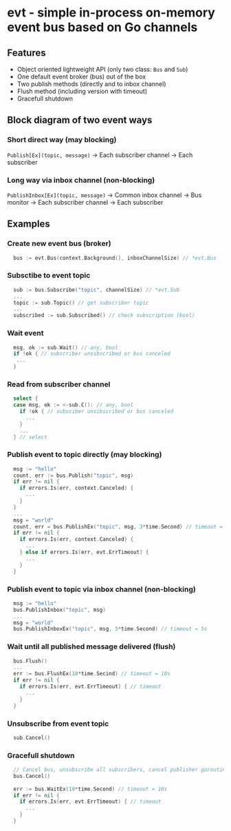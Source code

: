 # evt - simple in-process on-memory event bus based on Go channels

## Features
 - Object oriented lightweight API (only two class: `Bus` and `Sub`)
 - One default event broker (bus) out of the box
 - Two publish methods (directly and to inbox channel)
 - Flush method (including version with timeout)
 - Gracefull shutdown

## Block diagram of two event ways

### Short direct way (may blocking)
`Publish[Ex](topic, message)` -> Each subscriber channel -> Each subscriber

### Long way via inbox channel (non-blocking)
`PublishInbox[Ex](topic, message)` -> Common inbox channel -> Bus monitor ->
Each subscriber channel -> Each subscriber

## Examples

### Create new event bus (broker)
```go
  bus := evt.Bus(context.Background(), inboxChannelSize) // *evt.Bus
```

### Subsctibe to event topic
```go
  sub := bus.Subscribe("topic", channelSize) // *evt.Sub
  ...
  topic := sub.Topic() // get subscriber topic
  ...
  subscribed := sub.Subscribed() // check subscription (bool)
```

### Wait event
```go
  msg, ok := sub.Wait() // any, bool
  if !ok { // subscriber unsibscribed or bus canceled
   ...
  }
```

### Read from subscriber channel
```go
  select {
  case msg, ok := <-sub.C(): // any, bool
    if !ok { // subsciber unsibscribed or bus canceled
      ...
    }
    ...
  } // select
```

### Publish event to topic directly (may blocking)
```go
  msg := "hello"
  count, err := bus.Publish("topic", msg)
  if err != nil {
    if errors.Is(err, context.Canceled) {
      ...
    }
  }
  ...
  msg = "world"
  count, err = bus.PublishEx("topic", msg, 3*time.Second) // timeout = 3s
  if err != nil {
    if errors.Is(err, context.Canceled) {
      ...
    } else if errors.Is(err, evt.ErrTimeout) {
      ...
    }
  }
```

### Publish event to topic via inbox channel (non-blocking)
```go
  msg := "hello"
  bus.PublishInbox("topic", msg)
  ...
  msg = "world"
  bus.PublishInboxEx("topic", msg, 5*time.Second) // timeout = 5s
```

### Wait until all published message delivered (flush)
```go
  bus.Flush()
  ...
  err := bus.FlushEx(10*time.Secind) // timeout = 10s
  if err != nil {
    if errors.Is(err, evt.ErrTimeout) { // timeout
      ...
    }
  }
```

### Unsubscribe from event topic
```go
  sub.Cancel()
```

### Gracefull shutdown
```go
  // Cancel bus, unsubscribe all subscribers, cancel publisher goroutines
  bus.Cancel()
	
  err := bus.WaitEx(10*time.Second) // timeout = 10s
  if err != nil {
    if errors.Is(err, evt.ErrTimeout) { // timeout
      ...
    }
  }
```

